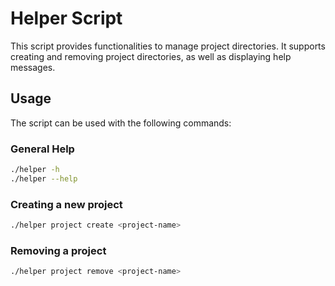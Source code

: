 # Helper Script

This script provides functionalities to manage project directories. It supports creating and removing project directories, as well as displaying help messages.

## Usage

The script can be used with the following commands:

### General Help

```bash
./helper -h
./helper --help
```

### Creating a new project
```bash
./helper project create <project-name>
```

### Removing a project
```bash
./helper project remove <project-name>
```